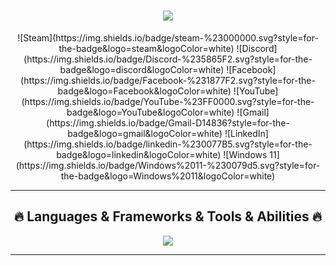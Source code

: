 <h1 align="center">
  <a href="https://git.io/typing-svg">
    <img src="https://readme-typing-svg.herokuapp.com/?lines=Hello,+There!+👋;I+am+Peter+Baikov....;Nice+to+meet+you!&center=true&size=30">
  </a>
</h1>


<p align="center">
   ![Steam](https://img.shields.io/badge/steam-%23000000.svg?style=for-the-badge&logo=steam&logoColor=white)
 ![Discord](https://img.shields.io/badge/Discord-%235865F2.svg?style=for-the-badge&logo=discord&logoColor=white)
 ![Facebook](https://img.shields.io/badge/Facebook-%231877F2.svg?style=for-the-badge&logo=Facebook&logoColor=white)
 ![YouTube](https://img.shields.io/badge/YouTube-%23FF0000.svg?style=for-the-badge&logo=YouTube&logoColor=white)
 ![Gmail](https://img.shields.io/badge/Gmail-D14836?style=for-the-badge&logo=gmail&logoColor=white)
 ![LinkedIn](https://img.shields.io/badge/linkedin-%230077B5.svg?style=for-the-badge&logo=linkedin&logoColor=white)
 ![Windows 11](https://img.shields.io/badge/Windows%2011-%230079d5.svg?style=for-the-badge&logo=Windows%2011&logoColor=white)
</p>




<hr>
<h2 align="center">🔥 Languages & Frameworks & Tools & Abilities 🔥</h2>
<p align="center">
  <a href="https://skillicons.dev">
    <img src="https://skillicons.dev/icons?i=git,js,ts,react,css,html,vim,npm,ps,vscode,powershell,nodejs,redux,pr,linux" />
  </a>
</p>
<hr>



